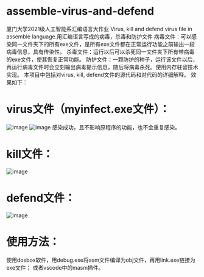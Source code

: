 # assemble-virus-and-defend
厦门大学2021级人工智能系汇编语言大作业
Virus, kill and defend virus file in assemble language.用汇编语言写成的病毒，杀毒和防护文件
病毒文件：可以感染同一文件夹下的所有exe文件，是所有exe文件都在正常运行功能之前输出一段病毒信息，具有传染性。
杀毒文件：运行以后可以杀死同一文件夹下所有带病毒的exe文件，使其恢复正常功能。
防护文件：一颗防护的种子，运行该文件以后，再运行病毒文件时会立刻输出病毒提示信息，随后将病毒杀死。使用内存驻留技术实现。
本项目中包括对virus, kill, defend文件的源代码和对代码的详细解释。
效果如下：
# virus文件（myinfect.exe文件）：
![image](https://github.com/malaozei/assemble-virus-and-defend/assets/94264539/4d9c4f38-fcc1-4971-b61f-e0b913d62f60)
![image](https://github.com/malaozei/assemble-virus-and-defend/assets/94264539/965263ca-bc6d-4fcd-b2d9-4dc1a0ae94e9)
感染成功，且不影响原程序的功能，也不会重复感染。
# kill文件：
![image](https://github.com/malaozei/assemble-virus-and-defend/assets/94264539/f150c3d0-a4b3-4e05-a31d-3cfc7f7940e1)

# defend文件：
![image](https://github.com/malaozei/assemble-virus-and-defend/assets/94264539/9f0f8042-154b-4252-90d0-72d71ceb2458)
# 使用方法：
使用dosbox软件，用debug.exe将asm文件编译为obj文件，再用link.exe链接为exe文件；
或者vscode中的masm插件。
